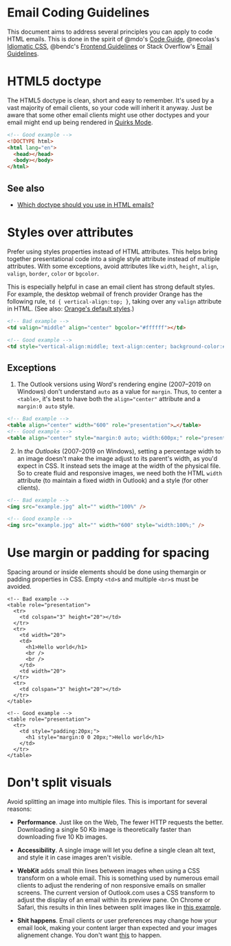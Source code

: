 # Email Coding Guidelines

This document aims to address several principles you can apply to code HTML emails. This is done in the spirit of @mdo's [Code Guide](https://www.github.com/mdo/code-guide/), @necolas's [Idiomatic CSS](https://www.github.com/necolas/idiomatic-css), @bendc's [Frontend Guidelines](https://www.github.com/bendc/frontend-guidelines) or Stack Overflow's [Email Guidelines](https://www.stackoverflow.design/email/guidelines/).

# HTML5 doctype

The HTML5 doctype is clean, short and easy to remember. It's used by a vast majority of email clients, so your code will inherit it anyway. Just be aware that some other email clients might use other doctypes and your email might end up being rendered in [Quirks Mode](https://developer.mozilla.org/en-US/docs/Web/HTML/Quirks_Mode_and_Standards_Mode).

```html
<!-- Good example -->
<!DOCTYPE html>
<html lang="en">
  <head></head>
  <body></body>
</html>
```

## See also

* [Which doctype should you use in HTML emails?](https://emails.hteumeuleu.com/which-doctype-should-you-use-in-html-emails-cd323fdb793c)

# Styles over attributes

Prefer using styles properties instead of HTML attributes. This helps bring together presentational code into a single style attribute instead of multiple attributes. With some exceptions, avoid attributes like `width`, `height`, `align`, `valign`, `border`, `color` or `bgcolor`.

This is especially helpful in case an email client has strong default styles. For example, the desktop webmail of french provider Orange has the following rule, `td { vertical-align:top; }`, taking over any `valign` attribute in HTML. (See also: [Orange's default styles](https://github.com/hteumeuleu/email-bugs/issues/48).)

```html
<!-- Bad example -->
<td valign="middle" align="center" bgcolor="#ffffff"></td>

<!-- Good example -->
<td style="vertical-align:middle; text-align:center; background-color:#fff;"></td>
```

## Exceptions

1. The Outlook versions using Word's rendering engine (2007–2019 on Windows) don't understand `auto` as a value for `margin`. Thus, to center a `<table>`, it's best to have both the `align="center"` attribute and a `margin:0 auto` style.

```html
<!-- Bad example -->
<table align="center" width="600" role="presentation">…</table>
<!-- Good example -->
<table align="center" style="margin:0 auto; width:600px;" role="presentation">…</table>
```

2. In *the Outlooks* (2007–2019 on Windows), setting a percentage width to an image doesn't make the image adjust to its parent's width, as you'd expect in CSS. It instead sets the image at the width of the physical file. So to create fluid and responsive images, we need both the HTML `width` attribute (to maintain a fixed width in Outlook) and a style (for other clients).

```html
<!-- Bad example -->
<img src="example.jpg" alt="" width="100%" />

<!-- Good example -->
<img src="example.jpg" alt="" width="600" style="width:100%;" />
```

# Use margin or padding for spacing

Spacing around or inside elements should be done using themargin or padding properties in CSS. Empty `<td>`s and multiple `<br>`s must be avoided.

```
<!-- Bad example -->
<table role="presentation">
  <tr>
    <td colspan="3" height="20"></td>
  </tr>
  <tr>
    <td width="20">
    <td>
      <h1>Hello world</h1>
      <br />
      <br />
    </td>
    <td width="20">
  </tr>
  <tr>
    <td colspan="3" height="20"></td>
  </tr>
</table>

<!-- Good example -->
<table role="presentation">
  <tr>
    <td style="padding:20px;">
      <h1 style="margin:0 0 20px;">Hello world</h1>
    </td>
  </tr>
</table>
```

# Don't split visuals

Avoid splitting an image into multiple files. This is important for several reasons:

* **Performance**. Just like on the Web, The fewer HTTP requests the better. Downloading a single 50 Kb image is theoretically faster than downloading five 10 Kb images.
* **Accessibility**. A single image will let you define a single clean alt text, and style it in case images aren't visible.
* **WebKit** adds small thin lines between images when using a CSS transform on a whole email. This is something used by numerous email clients to adjust the rendering of non responsive emails on smaller screens. The current version of Outlook.com uses a CSS transform to adjust the display of an email within its preview pane. On Chrome or Safari, this results in thin lines between split images like in [this example](https://cdn-images-1.medium.com/max/2400/1*2CHIjuhc9JSmpNjoSQl3aw.jpeg).

* **Shit happens**. Email clients or user preferences may change how your email look, making your content larger than expected and your images alignement change. You don't want [this](https://imgur.com/NhoEN) to happen.